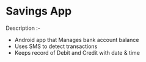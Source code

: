 # Savings App

Description :-
* Android app that Manages bank account balance
* Uses SMS to detect transactions
* Keeps record of Debit and Credit with date & time